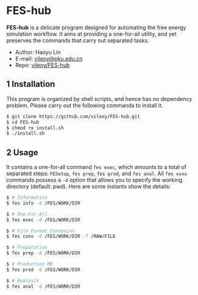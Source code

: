 # FES-hub
**FES-hub** is a delicate program designed for automating the free energy simulation workflow. It aims at providing a one-for-all utility, and yet preserves the commands that carry out separated tasks.

* Author: Haoyu Lin
* E-mail: vileoy@pku.edu.cn
* Repo: [vileoy/FES-hub](https://github.com/vileoy/FES-hub)

## 1 Installation

This program is organized by shell scripts, and hence has no dependency problem. Please carry out the following commands to install it.

```bash
$ git clone https://github.com/vileoy/FES-hub.git
$ cd FES-hub
$ chmod +x install.sh
$ ./install.sh
```

## 2 Usage

It contains a one-for-all command `fes exec`, which amounts to a total of separated steps: `FESetup`, `fes prep`, `fes prod`, and `fes anal`. All `fes xxxx` commands possess a `-d` option that allows you to specify the working directory (default: pwd). Here are some instants show the details:

```bash
$ # Information
$ fes info -d /FES/WORK/DIR
```

```bash
$ # One-For-All
$ fes exec -d /FES/WORK/DIR
```

```bash
$ # File Format Convesion
$ fes conv -d /FES/WORK/DIR -f /RAW/FILE
```

```bash
$ # Preparation
$ fes prep -d /FES/WORK/DIR
```

```bash
$ # Production MD
$ fes prod -d /FES/WORK/DIR
```

```bash
$ # Analysis
$ fes anal -d /FES/WORK/DIR
```

